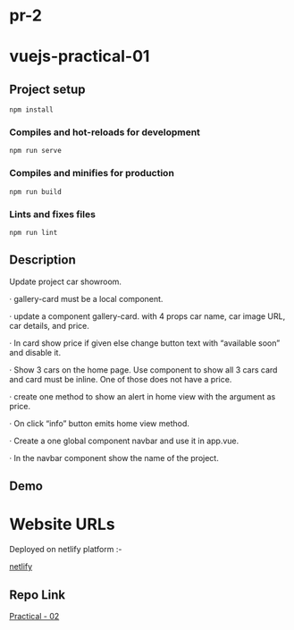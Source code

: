 # pr-2

# vuejs-practical-01

## Project setup
```
npm install
```

### Compiles and hot-reloads for development
```
npm run serve
```

### Compiles and minifies for production
```
npm run build
```

### Lints and fixes files
```
npm run lint
```

## Description
Update project car showroom.

· gallery-card must be a local component.

· update a component gallery-card. with 4 props car name, car image URL, car details, and price.

· In card show price if given else change button text with “available soon” and disable it.

· Show 3 cars on the home page. Use component to show all 3 cars card and card must be inline. One of those does not have a price.

· create one method to show an alert in home view with the argument as price.

· On click “info” button emits home view method.

· Create a one global component navbar and use it in app.vue.

· In the navbar component show the name of the project.

## Demo 
# Website URLs
Deployed on netlify platform :-

[netlify](https://sweet-profiterole-5a3c04.netlify.app/)

## Repo Link
[Practical - 02](https://github.com/mansinakrani/vuejs-practicals.git)



